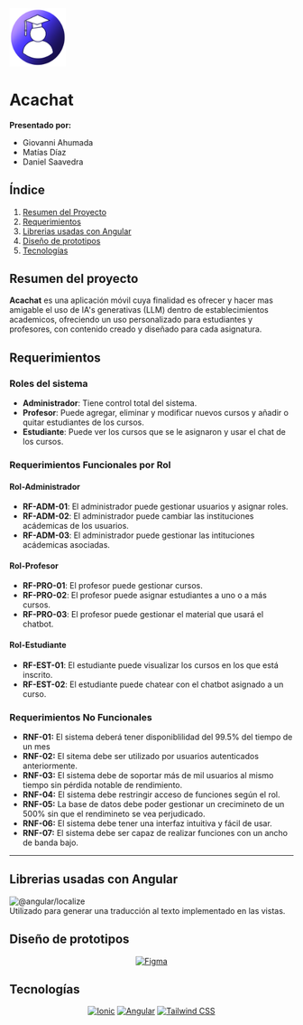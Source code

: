 <img src="./src/assets/icon/readmeicon.png" alt="logo" width="100" />

# Acachat 

**Presentado por:**
- Giovanni Ahumada
- Matías Díaz
- Daniel Saavedra

##  Índice
1. [Resumen del Proyecto](#resumen-del-proyecto)
2. [Requerimientos](#requerimientos)
3. [Librerias usadas con Angular](#librerias-usadas-con-angular)
3. [Diseño de prototipos](#diseño-de-prototipos)
4. [Tecnologías](#tecnologías)

## Resumen del proyecto

**Acachat** es una aplicación móvil cuya finalidad es ofrecer y hacer mas amigable el uso de IA's generativas (LLM) dentro de establecimientos academicos, ofreciendo un uso personalizado para estudiantes y profesores, con contenido creado y diseñado para cada asignatura.


## Requerimientos

### Roles del sistema

- **Administrador**: Tiene control total del sistema.
- **Profesor**: Puede agregar, eliminar y modificar nuevos cursos y añadir o quitar estudiantes de los cursos.
- **Estudiante**: Puede ver los cursos que se le asignaron y usar el chat de los cursos.

### Requerimientos Funcionales por Rol

#### Rol-Administrador

- **RF-ADM-01**: El administrador puede gestionar usuarios y asignar roles.
- **RF-ADM-02**: El administrador puede cambiar las instituciones acádemicas de los usuarios.
- **RF-ADM-03**: El administrador puede gestionar las intituciones acádemicas asociadas.

#### Rol-Profesor

- **RF-PRO-01**: El profesor puede gestionar cursos.
- **RF-PRO-02**: El profesor puede asignar estudiantes a uno o a más cursos.
- **RF-PRO-03**: El profesor puede gestionar el material que usará el chatbot.

#### Rol-Estudiante

- **RF-EST-01**: El estudiante puede visualizar los cursos en los que está inscrito.
- **RF-EST-02**: El estudiante puede chatear con el chatbot asignado a un curso.

### Requerimientos No Funcionales

- **RNF-01:** El sistema deberá tener disponiblilidad del 99.5% del tiempo de un mes
- **RNF-02:** El sitema debe ser utilizado por usuarios autenticados anteriormente.
- **RNF-03:** El sistema debe de soportar más de mil usuarios al mismo tiempo sin pérdida notable de rendimiento.
- **RNF-04:** El sistema debe restringir acceso de funciones según el rol.
- **RNF-05:** La base de datos debe poder gestionar  un crecimineto de un 500% sin que el rendimineto se vea perjudicado.
- **RNF-06:** El sistema debe tener una interfaz intuitiva y fácil de usar.
- **RNF-07:** El sistema debe ser capaz de realizar funciones con un ancho de banda bajo.

---

## Librerias usadas con Angular

 ![@angular/localize](https://img.shields.io/badge/@angular%2Flocalize-EE2F2F?style=flat&logo=angular&logoColor=white) <br> Utilizado para generar una traducción al texto implementado en las vistas.

## Diseño de prototipos

<div align="center">

[![Figma](https://img.shields.io/badge/Figma-000000?style=flat&logo=figma&logoColor=white)](#)  
</div>

## Tecnologías
<div align="center">

[![Ionic](https://img.shields.io/badge/Ionic-3880FF?style=flat&logo=ionic&logoColor=white)](#)
[![Angular](https://img.shields.io/badge/Angular-DD0031?style=flat&logo=angular&logoColor=white)](#)
[![Tailwind CSS](https://img.shields.io/badge/Tailwind%20CSS-06B6D4?style=flat&logo=tailwind-css&logoColor=white)](#)
</div>

